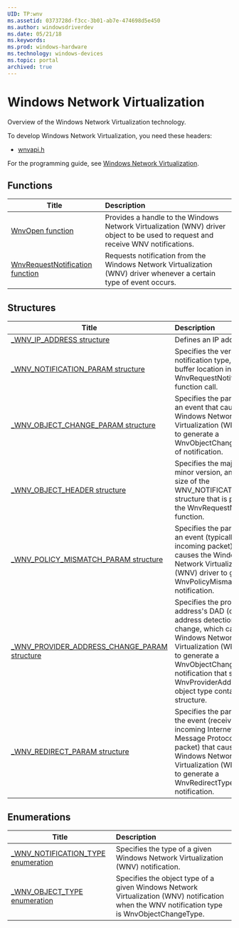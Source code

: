 ```yaml
---
UID: TP:wnv
ms.assetid: 0373728d-f3cc-3b01-ab7e-474698d5e450
ms.author: windowsdriverdev
ms.date: 05/21/18
ms.keywords: 
ms.prod: windows-hardware
ms.technology: windows-devices
ms.topic: portal
archived: true
---
```


# Windows Network Virtualization



Overview of the Windows Network Virtualization technology.

To develop Windows Network Virtualization, you need these headers:

 * [wnvapi.h](..\wnvapi\index.md)

For the programming guide, see [Windows Network Virtualization](https://review.docs.microsoft.com/en-us/win32-test/wnv).

## Functions

| Title   | Description   |
| ---- |:---- |
| [WnvOpen function](..\wnvapi\nf-wnvapi-wnvopen.md) | Provides a handle to the Windows Network Virtualization (WNV) driver object to be used to request and receive WNV notifications. |
| [WnvRequestNotification function](..\wnvapi\nf-wnvapi-wnvrequestnotification.md) | Requests notification from the Windows Network Virtualization (WNV) driver whenever a certain type of event occurs. |

## Structures

| Title   | Description   |
| ---- |:---- |
| [_WNV_IP_ADDRESS structure](..\wnvapi\ns-wnvapi-_wnv_ip_address.md) | Defines an IP address object. |
| [_WNV_NOTIFICATION_PARAM structure](..\wnvapi\ns-wnvapi-_wnv_notification_param.md) | Specifies the version, notification type, and the buffer location in a WnvRequestNotification function call. |
| [_WNV_OBJECT_CHANGE_PARAM structure](..\wnvapi\ns-wnvapi-_wnv_object_change_param.md) | Specifies the parameters of an event that causes the Windows Network Virtualization (WNV) driver to generate a WnvObjectChangeType type of notification. |
| [_WNV_OBJECT_HEADER structure](..\wnvapi\ns-wnvapi-_wnv_object_header.md) | Specifies the major version, minor version, and buffer size of the WNV_NOTIFICATION_PARAM structure that is passed to the WnvRequestNotification function. |
| [_WNV_POLICY_MISMATCH_PARAM structure](..\wnvapi\ns-wnvapi-_wnv_policy_mismatch_param.md) | Specifies the parameters of an event (typically an incoming packet) that causes the Windows Network Virtualization (WNV) driver to generate a WnvPolicyMismatchType notification. |
| [_WNV_PROVIDER_ADDRESS_CHANGE_PARAM structure](..\wnvapi\ns-wnvapi-_wnv_provider_address_change_param.md) | Specifies the provider address's DAD (duplicate address detection) status change, which causes the Windows Network Virtualization (WNV) driver to generate a WnvObjectChangeType notification that specifies the WnvProviderAddressType object type containing this structure. |
| [_WNV_REDIRECT_PARAM structure](..\wnvapi\ns-wnvapi-_wnv_redirect_param.md) | Specifies the parameters of the event (receiving an incoming Internet Control Message Protocol redirect packet) that causes the Windows Network Virtualization (WNV) driver to generate a WnvRedirectType notification. |

## Enumerations

| Title   | Description   |
| ---- |:---- |
| [_WNV_NOTIFICATION_TYPE enumeration](..\wnvapi\ne-wnvapi-_wnv_notification_type.md) | Specifies the type of a given Windows Network Virtualization (WNV) notification. |
| [_WNV_OBJECT_TYPE enumeration](..\wnvapi\ne-wnvapi-_wnv_object_type.md) | Specifies the object type of a given Windows Network Virtualization (WNV) notification when the WNV notification type is WnvObjectChangeType. |

